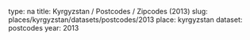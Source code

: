 type: na
title: Kyrgyzstan / Postcodes / Zipcodes (2013)
slug: places/kyrgyzstan/datasets/postcodes/2013
place: kyrgyzstan
dataset: postcodes
year: 2013
